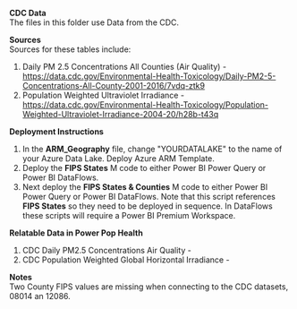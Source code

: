 <b>CDC Data</b><br>
The files in this folder use Data from the CDC. <br>

<b>Sources</b><br>
Sources for these tables include: 
1. Daily PM 2.5 Concentrations All Counties (Air Quality) - https://data.cdc.gov/Environmental-Health-Toxicology/Daily-PM2-5-Concentrations-All-County-2001-2016/7vdq-ztk9
2. Population Weighted Ultraviolet Irradiance - https://data.cdc.gov/Environmental-Health-Toxicology/Population-Weighted-Ultraviolet-Irradiance-2004-20/h28b-t43q 

<b>Deployment Instructions</b>
1. In the <b>ARM_Geography</b> file, change "YOURDATALAKE" to the name of your Azure Data Lake. Deploy Azure ARM Template.
2. Deploy the <b>FIPS States</b> M code to either Power BI Power Query or Power BI DataFlows.
3. Next deploy the <b>FIPS States & Counties</b> M code to either Power BI Power Query or Power BI DataFlows. Note that this script references <b>FIPS States</b> so they need to be deployed in sequence. In DataFlows these scripts will require a Power BI Premium Workspace.

<b>Relatable Data in Power Pop Health</b>
1. CDC Daily PM2.5 Concentrations Air Quality - 
2. CDC Population Weighted Global Horizontal Irradiance - 

<b>Notes</b><br>
  Two County FIPS values are missing when connecting to the CDC datasets, 08014 an 12086. 

